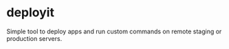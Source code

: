 # deployit
Simple tool to deploy apps and run custom commands on remote staging or production servers.
